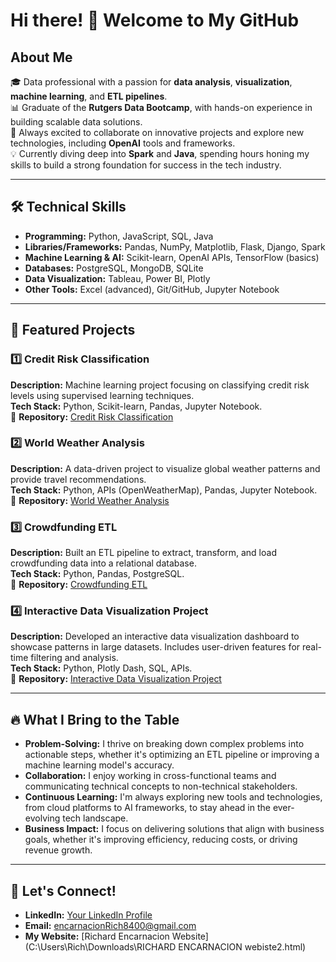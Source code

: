 # Hi there! 👋 Welcome to My GitHub

## About Me
🎓 Data professional with a passion for **data analysis**, **visualization**, **machine learning**, and **ETL pipelines**.  
📊 Graduate of the **Rutgers Data Bootcamp**, with hands-on experience in building scalable data solutions.  
🚀 Always excited to collaborate on innovative projects and explore new technologies, including **OpenAI** tools and frameworks.  
💡 Currently diving deep into **Spark** and **Java**, spending hours honing my skills to build a strong foundation for success in the tech industry.

---

## 🛠️ Technical Skills
- **Programming:** Python, JavaScript, SQL, Java  
- **Libraries/Frameworks:** Pandas, NumPy, Matplotlib, Flask, Django, Spark  
- **Machine Learning & AI:** Scikit-learn, OpenAI APIs, TensorFlow (basics)  
- **Databases:** PostgreSQL, MongoDB, SQLite  
- **Data Visualization:** Tableau, Power BI, Plotly  
- **Other Tools:** Excel (advanced), Git/GitHub, Jupyter Notebook  

---

## 🔂 Featured Projects

### 1️⃣ **Credit Risk Classification**  
**Description:** Machine learning project focusing on classifying credit risk levels using supervised learning techniques.  
**Tech Stack:** Python, Scikit-learn, Pandas, Jupyter Notebook.  
📂 **Repository:** [Credit Risk Classification](https://github.com/richy-rich1/credit-risk-classification.git)

### 2️⃣ **World Weather Analysis**  
**Description:** A data-driven project to visualize global weather patterns and provide travel recommendations.  
**Tech Stack:** Python, APIs (OpenWeatherMap), Pandas, Jupyter Notebook.  
📂 **Repository:** [World Weather Analysis](https://github.com/Cdenisemt/Project-1-Backup.git)

### 3️⃣ **Crowdfunding ETL**  
**Description:** Built an ETL pipeline to extract, transform, and load crowdfunding data into a relational database.  
**Tech Stack:** Python, Pandas, PostgreSQL.  
📂 **Repository:** [Crowdfunding ETL](https://github.com/ThatsMrDew/Crowdfunding_ETL.git)

### 4️⃣ **Interactive Data Visualization Project**  
**Description:** Developed an interactive data visualization dashboard to showcase patterns in large datasets. Includes user-driven features for real-time filtering and analysis.  
**Tech Stack:** Python, Plotly Dash, SQL, APIs.  
📂 **Repository:** [Interactive Data Visualization Project](https://github.com/dsrumi/Project-3.git)

---

## 🔥 What I Bring to the Table
- **Problem-Solving:** I thrive on breaking down complex problems into actionable steps, whether it's optimizing an ETL pipeline or improving a machine learning model's accuracy.  
- **Collaboration:** I enjoy working in cross-functional teams and communicating technical concepts to non-technical stakeholders.  
- **Continuous Learning:** I'm always exploring new tools and technologies, from cloud platforms to AI frameworks, to stay ahead in the ever-evolving tech landscape.  
- **Business Impact:** I focus on delivering solutions that align with business goals, whether it's improving efficiency, reducing costs, or driving revenue growth.  

---

## 📧 Let's Connect!
- **LinkedIn:** [Your LinkedIn Profile](#)   
- **Email:** encarnacionRich8400@gmail.com  
- **My Website:** [Richard Encarnacion Website](C:\Users\Rich\Downloads\RICHARD ENCARNACION webiste2.html)
